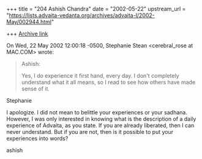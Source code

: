 +++
title = "204 Ashish Chandra"
date = "2002-05-22"
upstream_url = "https://lists.advaita-vedanta.org/archives/advaita-l/2002-May/002944.html"

+++
[Archive link](https://lists.advaita-vedanta.org/archives/advaita-l/2002-May/002944.html)

On Wed, 22 May 2002 12:00:18 -0500, Stephanie Stean <cerebral_rose at MAC.COM>
wrote:

>Ashish:
>
>Yes, I do experience it first hand, every day.  I don't completely
>understand what it all means, so I read to see how others have made sense
of
>it.
>

Stephanie

I apologize. I did not mean to belittle your experiences or your sadhana.
However, I was only interested in knowing what is the description of a
daily experience of Advaita, as you state. If you are already liberated,
then I can never understand. But if you are not, then is it possible to put
your experiences into words?

ashish

